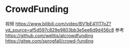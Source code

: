 # CrowdFunding
视频
https://www.bilibili.com/video/BV1bE411T7oZ?vd_source=af5d597c829e9803bb3e5ee6d9d456c8
参考
https://github.com/welitis/atcrowdfunding
https://gitee.com/sprogfall/crowd-funding
